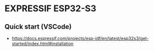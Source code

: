 # EXPRESSIF ESP32-S3

## Quick start (VSCode)

* https://docs.espressif.com/projects/esp-idf/en/latest/esp32s3/get-started/index.html#installation

